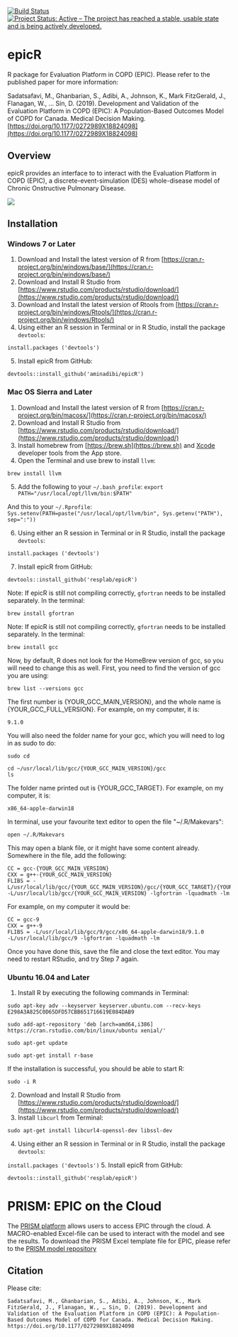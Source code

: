 [![Build Status](https://travis-ci.org/resplab/epicR.svg?branch=master)](https://travis-ci.org/resplab/epicR)
[![Project Status: Active – The project has reached a stable, usable state and is being actively developed.](https://www.repostatus.org/badges/latest/active.svg)](https://www.repostatus.org/#active)


# epicR
R package for Evaluation Platform in COPD (EPIC). Please refer to the published paper for more information: 

Sadatsafavi, M., Ghanbarian, S., Adibi, A., Johnson, K., Mark FitzGerald, J., Flanagan, W., … Sin, D. (2019). Development and Validation of the Evaluation Platform in COPD (EPIC): A Population-Based Outcomes Model of COPD for Canada. Medical Decision Making. [https://doi.org/10.1177/0272989X18824098](https://doi.org/10.1177/0272989X18824098)


## Overview
epicR provides an interface to to interact with the Evaluation Platform in COPD (EPIC), a discrete-event-simulation (DES) whole-disease model of Chronic Onstructive Pulmonary Disease.

<p>
    <img src="https://journals.sagepub.com/na101/home/literatum/publisher/sage/journals/content/mdma/0/mdma.ahead-of-print/0272989x18824098/20190124/images/large/10.1177_0272989x18824098-fig1.jpeg"/>
</p>


## Installation
### Windows 7 or Later
1. Download and Install the latest version of R from [https://cran.r-project.org/bin/windows/base/](https://cran.r-project.org/bin/windows/base/)
2. Download and Install R Studio from [https://www.rstudio.com/products/rstudio/download/](https://www.rstudio.com/products/rstudio/download/)
3. Download and Install the latest version of Rtools from [https://cran.r-project.org/bin/windows/Rtools/](https://cran.r-project.org/bin/windows/Rtools/) 
4. Using either an R session in Terminal or in R Studio, install the package `devtools`:

  `install.packages ('devtools')`

5. Install epicR from GitHub:

`devtools::install_github('aminadibi/epicR')`


### Mac OS Sierra and Later
1. Download and Install the latest version of R from [https://cran.r-project.org/bin/macosx/](https://cran.r-project.org/bin/macosx/)
2. Download and Install R Studio from [https://www.rstudio.com/products/rstudio/download/](https://www.rstudio.com/products/rstudio/download/)
3. Install homebrew from [https://brew.sh](https://brew.sh) and [Xcode](https://developer.apple.com/xcode/) developer tools from the App store.
4. Open the Terminal and use brew to install `llvm`:

  `brew install llvm`

5. Add the following to your `~/.bash_profile`:
  `export PATH="/usr/local/opt/llvm/bin:$PATH"`
  
  And this to your `~/.Rprofile`:
  `Sys.setenv(PATH=paste("/usr/local/opt/llvm/bin", Sys.getenv("PATH"), sep=":"))`
  
6. Using either an R session in Terminal or in R Studio, install the package `devtools`:

  `install.packages ('devtools')`

7. Install epicR from GitHub:

`devtools::install_github('resplab/epicR')`

Note: If epicR is still not compiling correctly, `gfortran` needs to be installed separately. In the terminal:

`brew install gfortran`

Note: If epicR is still not compiling correctly, `gfortran` needs to be installed separately. In the terminal:

```console
brew install gcc
```

Now, by default, R does not look for the HomeBrew version of gcc, so you will need to change this as well. First, you need to find the version of gcc you
are using:

```console
brew list --versions gcc
```

The first number is {YOUR_GCC_MAIN_VERSION}, and the whole name is {YOUR_GCC_FULL_VERSION}. For example, on my computer, it is:

```
9.1.0
```

You will also need the folder name for your gcc, which you will need to log in as sudo to do:

```console
sudo cd 
```

```console
cd ~/usr/local/lib/gcc/{YOUR_GCC_MAIN_VERSION}/gcc
ls
```

The folder name printed out is {YOUR_GCC_TARGET}. For example, on my computer, it is:

```console
x86_64-apple-darwin18
```

In terminal, use your favourite text editor to open the file "~/.R/Makevars":

```console
open ~/.R/Makevars
```

This may open a blank file, or it might have some content already. Somewhere in the file, add the following:

```
CC = gcc-{YOUR_GCC_MAIN_VERSION}
CXX = g++-{YOUR_GCC_MAIN_VERSION}
FLIBS = -L/usr/local/lib/gcc/{YOUR_GCC_MAIN_VERSION}/gcc/{YOUR_GCC_TARGET}/{YOUR_GCC_FULL_VERSION} 
-L/usr/local/lib/gcc/{YOUR_GCC_MAIN_VERSION} -lgfortran -lquadmath -lm
```

For example, on my computer it would be:

```
CC = gcc-9
CXX = g++-9
FLIBS = -L/usr/local/lib/gcc/9/gcc/x86_64-apple-darwin18/9.1.0
-L/usr/local/lib/gcc/9 -lgfortran -lquadmath -lm
```

Once you have done this, save the file and close the text editor. You may need to restart RStudio, and try Step 7 again.


### Ubuntu 16.04 and Later
1. Install R by executing the following commands in Terminal:

  `sudo apt-key adv --keyserver keyserver.ubuntu.com --recv-keys E298A3A825C0D65DFD57CBB651716619E084DAB9`

  `sudo add-apt-repository 'deb [arch=amd64,i386] https://cran.rstudio.com/bin/linux/ubuntu xenial/'`

  `sudo apt-get update`

  `sudo apt-get install r-base`

If the installation is successful, you should be able to start R:

  `sudo -i R`

2. Download and Install R Studio from [https://www.rstudio.com/products/rstudio/download/](https://www.rstudio.com/products/rstudio/download/)
3. Install `libcurl` from Terminal: 

  `sudo apt-get install libcurl4-openssl-dev libssl-dev`

4. Using either an R session in Terminal or in R Studio, install the package `devtools`:

  `install.packages ('devtools')`
5. Install epicR from GitHub:

  `devtools::install_github('resplab/epicR')`

# PRISM: EPIC on the Cloud

The [PRISM platform](https://prism.resp.core.ubc.ca) allows users to access EPIC through the cloud. A MACRO-enabled Excel-file can be used to interact with the model and see the results. To download the PRISM Excel template file for EPIC, please refer to the [PRISM model repository](http://resp.core.ubc.ca/ipress/prism)

## Citation

Please cite:

```Sadatsafavi, M., Ghanbarian, S., Adibi, A., Johnson, K., Mark FitzGerald, J., Flanagan, W., … Sin, D. (2019). Development and Validation of the Evaluation Platform in COPD (EPIC): A Population-Based Outcomes Model of COPD for Canada. Medical Decision Making. https://doi.org/10.1177/0272989X18824098```
